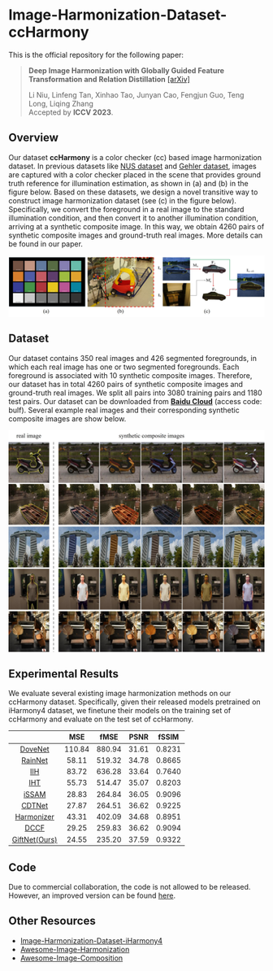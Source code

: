 # Image-Harmonization-Dataset-ccHarmony


This is the official repository for the following paper:

> **Deep Image Harmonization with Globally Guided Feature Transformation and Relation Distillation**  [[arXiv]](https://arxiv.org/pdf/2308.00356.pdf)<br>
>
> Li Niu, Linfeng Tan, Xinhao Tao, Junyan Cao, Fengjun Guo, Teng Long, Liqing Zhang<br>
> Accepted by **ICCV 2023**.


## Overview

Our dataset **ccHarmony** is a color checker (cc) based image harmonization dataset. In previous datasets like [NUS dataset](https://cvil.eecs.yorku.ca/projects/public_html/illuminant/illuminant.html) and [Gehler dataset](https://www2.cs.sfu.ca/~colour/data/shi_gehler/), images are captured with a color checker placed in the scene that provides ground truth reference for illumination estimation, as shown in (a) and (b) in the figure below. Based on these datasets, we design a novel transitive way to construct image harmonization dataset (see (c) in the figure below). Specifically, we convert the foreground in a real image to the standard illumination condition, and then convert it to another illumination condition, arriving at a synthetic composite image. In this way, we obtain 4260 pairs of synthetic composite images and ground-truth real images. More details can be found in our paper. 

<img src='combo.jpg' align="center" width=800>

## Dataset

Our dataset contains 350 real images and 426 segmented foregrounds, in which each real image has one or two segmented foregrounds. Each foreground is associated with 10 synthetic composite images. Therefore, our dataset has in total 4260 pairs of synthetic composite images and ground-truth real images. We split all pairs into 3080 training pairs and 1180 test pairs. Our dataset can be downloaded from [**Baidu Cloud**](https://pan.baidu.com/s/1NFESf-pU58-dm9S7n9V9Hg) (access code: bulf). Several example real images and their corresponding synthetic composite images are show below.

<img src='examples.jpg' align="center" width=800>


## Experimental Results
We evaluate several existing image harmonization methods on our ccHarmony dataset. Specifically, given their released models pretrained on iHarmony4 dataset, we finetune their models on the training set of ccHarmony and evaluate on the test set of ccHarmony. 

|      | MSE | fMSE | PSNR  |fSSIM | 
| :--: | :---: | :------: | :-----: | :--------: | 
| <a href="https://openaccess.thecvf.com/content_CVPR_2020/papers/Cong_DoveNet_Deep_Image_Harmonization_via_Domain_Verification_CVPR_2020_paper.pdf">DoveNet</a>  |  110.84  |  880.94   | 31.61  |  0.8231 | 
| <a href="https://openaccess.thecvf.com/content/CVPR2021/papers/Ling_Region-Aware_Adaptive_Instance_Normalization_for_Image_Harmonization_CVPR_2021_paper.pdf">RainNet</a>  | 58.11  |  519.32   | 34.78  | 0.8665 |  
| <a href="https://openaccess.thecvf.com/content/CVPR2021/papers/Guo_Intrinsic_Image_Harmonization_CVPR_2021_paper.pdf">IIH</a>    | 83.72 | 636.28 | 33.64 | 0.7640 |
| <a href="https://openaccess.thecvf.com/content/ICCV2021/papers/Guo_Image_Harmonization_With_Transformer_ICCV_2021_paper.pdf">IHT</a>     | 55.73 | 514.47 | 35.07 | 0.8203 |
| <a href="https://openaccess.thecvf.com/content/WACV2021/papers/Sofiiuk_Foreground-Aware_Semantic_Representations_for_Image_Harmonization_WACV_2021_paper.pdf">iSSAM</a>  | 28.83 | 264.84 | 36.05 | 0.9096 |
| <a href="https://arxiv.org/pdf/2109.06671.pdf">CDTNet</a> | 27.87 | 264.51 | 36.62 | 0.9225 |
| <a href="https://arxiv.org/pdf/2207.01322.pdf">Harmonizer</a>    |  43.31 | 402.09 | 34.68 | 0.8951 |
| <a href="https://arxiv.org/pdf/2207.04788.pdf">DCCF</a>   | 29.25 | 259.83 | 36.62 | 0.9094 |
| <a href="https://arxiv.org/pdf/2308.00356.pdf">GiftNet(Ours)</a>   | 24.55 | 235.20 | 37.59 | 0.9322 |

## Code

Due to commercial collaboration, the code is not allowed to be released. However, an improved version can be found [here](https://github.com/bcmi/DucoNet-Image-Harmonization).

## Other Resources

+ [Image-Harmonization-Dataset-iHarmony4](https://github.com/bcmi/Image-Harmonization-Dataset-iHarmony4)
+ [Awesome-Image-Harmonization](https://github.com/bcmi/Awesome-Image-Harmonization)
+ [Awesome-Image-Composition](https://github.com/bcmi/Awesome-Image-Composition)

